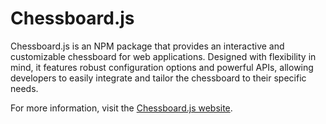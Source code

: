 # Chessboard.js

Chessboard.js is an NPM package that provides an interactive and customizable chessboard for web applications. Designed with flexibility in mind, 
it features robust configuration options and powerful APIs, allowing developers to easily integrate and tailor the chessboard to their specific needs.

For more information, visit the [Chessboard.js website](https://sites.google.com/view/chessboard-js/home).

